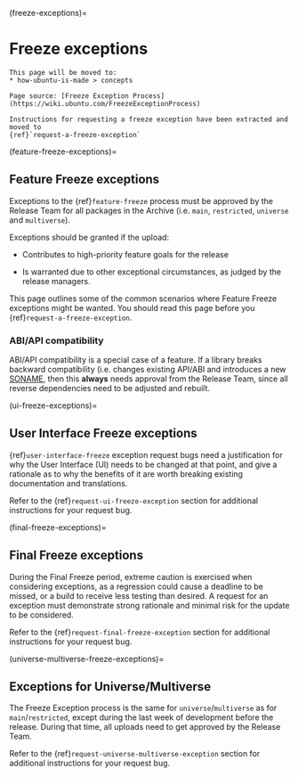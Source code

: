 (freeze-exceptions)=
# Freeze exceptions

```{note}
This page will be moved to:
* how-ubuntu-is-made > concepts

Page source: [Freeze Exception Process](https://wiki.ubuntu.com/FreezeExceptionProcess)

Instructions for requesting a freeze exception have been extracted and moved to
{ref}`request-a-freeze-exception`
```

(feature-freeze-exceptions)=
## Feature Freeze exceptions

Exceptions to the {ref}`feature-freeze` process must be approved by the Release
Team for all packages in the Archive (i.e. `main`, `restricted`, `universe`
and `multiverse`).

Exceptions should be granted if the upload:

* Contributes to high-priority feature goals for the release

* Is warranted due to other exceptional circumstances, as judged by the release managers.

This page outlines some of the common scenarios where Feature Freeze exceptions
might be wanted. You should read this page before you
{ref}`request-a-freeze-exception`.


### ABI/API compatibility

ABI/API compatibility is a special case of a feature. If a library breaks
backward compatibility (i.e. changes existing API/ABI and introduces a new
[SONAME](http://www.netfort.gr.jp/~dancer/column/libpkg-guide/libpkg-guide.html#sonameapiabi),
then this **always** needs approval from the Release Team, since all reverse
dependencies need to be adjusted and rebuilt.


(ui-freeze-exceptions)=
## User Interface Freeze exceptions

{ref}`user-interface-freeze` exception request bugs need a justification for
why the User Interface (UI) needs to be changed at that point, and give a
rationale as to why the benefits of it are worth breaking existing documentation
and translations.

Refer to the {ref}`request-ui-freeze-exception` section for additional
instructions for your request bug.


(final-freeze-exceptions)=
## Final Freeze exceptions

During the Final Freeze period, extreme caution is exercised
when considering exceptions, as a regression could cause a deadline to be
missed, or a build to receive less testing than desired. A request for an
exception must demonstrate strong rationale and minimal risk for the update to
be considered.

Refer to the {ref}`request-final-freeze-exception` section for additional
instructions for your request bug.


(universe-multiverse-freeze-exceptions)=
## Exceptions for Universe/Multiverse

The Freeze Exception process is the same for `universe`/`multiverse` as for
`main`/`restricted`, except during the last week of development before the
release. During that time, all uploads need to get approved by the Release Team. 

Refer to the {ref}`request-universe-multiverse-exception` section for additional
instructions for your request bug.


